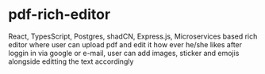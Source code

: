 # pdf-rich-editor

React, TypesScript, Postgres, shadCN, Express.js, Microservices based rich editor where user can upload pdf and edit it how ever he/she likes after loggin in via google or e-mail, user can add images, sticker and emojis alongside editting the text accordingly

